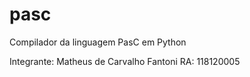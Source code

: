 # pasc
Compilador da linguagem PasC em Python

Integrante: Matheus de Carvalho Fantoni
RA: 118120005
